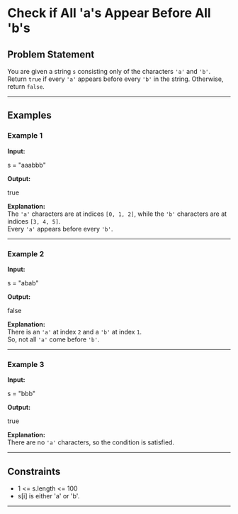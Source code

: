 # Check if All 'a's Appear Before All 'b's

## Problem Statement
You are given a string `s` consisting only of the characters `'a'` and `'b'`.  
Return `true` if every `'a'` appears before every `'b'` in the string. Otherwise, return `false`.

---

## Examples

### Example 1
**Input:**

s = "aaabbb"

**Output:**

true

**Explanation:**  
The `'a'` characters are at indices `[0, 1, 2]`, while the `'b'` characters are at indices `[3, 4, 5]`.  
Every `'a'` appears before every `'b'`.

---

### Example 2
**Input:**

s = "abab"

**Output:**

false

**Explanation:**  
There is an `'a'` at index `2` and a `'b'` at index `1`.  
So, not all `'a'` come before `'b'`.

---

### Example 3
**Input:**

s = "bbb"

**Output:**

true

**Explanation:**  
There are no `'a'` characters, so the condition is satisfied.

---

## Constraints
- 1 <= s.length <= 100 
- s[i] is either 'a' or 'b'.

---
